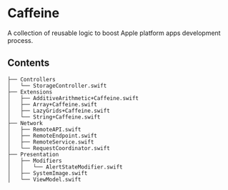 # Caffeine

A collection of reusable logic to boost Apple platform apps development process.

## Contents

```
├── Controllers
│   └── StorageController.swift
├── Extensions
│   ├── AdditiveArithmetic+Caffeine.swift
│   ├── Array+Caffeine.swift
│   ├── LazyGrids+Caffeine.swift
│   └── String+Caffeine.swift
├── Network
│   ├── RemoteAPI.swift
│   ├── RemoteEndpoint.swift
│   ├── RemoteService.swift
│   └── RequestCoordinator.swift
├── Presentation
│   ├── Modifiers
│   │   └── AlertStateModifier.swift
│   ├── SystemImage.swift
│   └── ViewModel.swift
```
